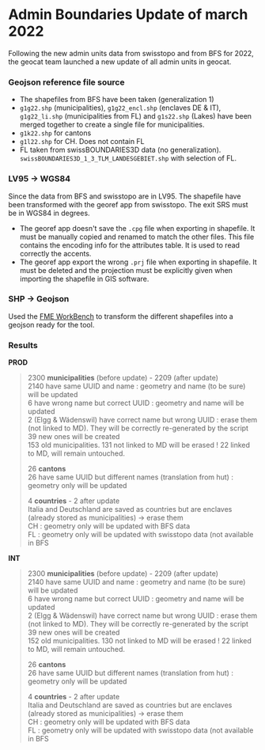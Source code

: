# Admin Boundaries Update of march 2022
Following the new admin units data from swisstopo and from BFS for 2022, the geocat team launched a new update of all admin units in geocat.  

### Geojson reference file source
* The shapefiles from BFS have been taken (generalization 1)
* `g1g22.shp` (municipalities), `g1g22_encl.shp` (enclaves DE & IT), `g1g22_li.shp` (municipalities from FL) and `g1s22.shp` (Lakes) 
have been merged together to create a single file for municipalities.
* `g1k22.shp` for cantons
* `g1l22.shp` for CH. Does not contain FL
* FL taken from swissBOUNDARIES3D data (no generalization). `swissBOUNDARIES3D_1_3_TLM_LANDESGEBIET.shp` with selection of FL.

### LV95 -> WGS84
Since the data from BFS and swisstopo are in LV95. The shapefile have been transformed with the georef app from swisstopo. The exit SRS must be in WGS84 in degrees. 
* The georef app doesn't save the `.cpg` file when exporting in shapefile. It must be manually copied and renamed to match the other files. This file contains the encoding info for the attributes table. It is used to read correctly the accents.
* The georef app export the wrong `.prj` file when exporting in shapefile. It must be deleted and the projection must be explicitly given when importing the shapefile in GIS software.

### SHP -> Geojson
Used the [FME WorkBench](./shp2geojson.fmw) to transform the different shapefiles into a geojson ready for the tool.

### Results
**PROD**
> 2300 **municipalities** (before update) - 2209 (after update)  
> 2140 have same UUID and name : geometry and name (to be sure) will be updated  
> 6 have wrong name but correct UUID : geometry and name will be updated  
> 2 (Elgg & Wädenswil) have correct name but wrong UUID : erase them (not linked to MD). They will be correctly re-generated by the script  
> 39 new ones will be created  
> 153 old municipalities. 131 not linked to MD will be erased ! 22 linked to MD, will remain untouched.  
>   
> 26 **cantons**  
> 26 have same UUID but different names (translation from hut) : geometry only will be updated  
>   
> 4 **countries** - 2 after update  
> Italia and Deutschland are saved as countries but are enclaves (already stored as municipalities) -> erase them  
> CH : geometry only will be updated with BFS data  
> FL : geometry only will be updated with swisstopo data (not available in BFS

**INT**
> 2300 **municipalities** (before update) - 2209 (after update)  
> 2140 have same UUID and name : geometry and name (to be sure) will be updated  
> 6 have wrong name but correct UUID : geometry and name will be updated  
> 2 (Elgg & Wädenswil) have correct name but wrong UUID : erase them (not linked to MD). They will be correctly re-generated by the script  
> 39 new ones will be created  
> 152 old municipalities. 130 not linked to MD will be erased ! 22 linked to MD, will remain untouched.  
>   
> 26 **cantons**  
> 26 have same UUID but different names (translation from hut) : geometry only will be updated  
>   
> 4 **countries** - 2 after update  
> Italia and Deutschland are saved as countries but are enclaves (already stored as municipalities) -> erase them  
> CH : geometry only will be updated with BFS data  
> FL : geometry only will be updated with swisstopo data (not available in BFS


